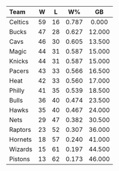 | Team                             |  W  |  L  |  W%   |   GB   |
|:---------------------------------|:---:|:---:|:-----:|:------:|
| [](/r/bostonceltics) Celtics     | 59  | 16  | 0.787 | 0.000  |
| [](/r/mkebucks) Bucks            | 47  | 28  | 0.627 | 12.000 |
| [](/r/clevelandcavs) Cavs        | 46  | 30  | 0.605 | 13.500 |
| [](/r/orlandomagic) Magic        | 44  | 31  | 0.587 | 15.000 |
| [](/r/nyknicks) Knicks           | 44  | 31  | 0.587 | 15.000 |
| [](/r/pacers) Pacers             | 43  | 33  | 0.566 | 16.500 |
| [](/r/heat) Heat                 | 42  | 33  | 0.560 | 17.000 |
| [](/r/sixers) Philly             | 41  | 35  | 0.539 | 18.500 |
| [](/r/chicagobulls) Bulls        | 36  | 40  | 0.474 | 23.500 |
| [](/r/atlantahawks) Hawks        | 35  | 40  | 0.467 | 24.000 |
| [](/r/gonets) Nets               | 29  | 47  | 0.382 | 30.500 |
| [](/r/torontoraptors) Raptors    | 23  | 52  | 0.307 | 36.000 |
| [](/r/charlottehornets) Hornets  | 18  | 57  | 0.240 | 41.000 |
| [](/r/washingtonwizards) Wizards | 15  | 61  | 0.197 | 44.500 |
| [](/r/detroitpistons) Pistons    | 13  | 62  | 0.173 | 46.000 |